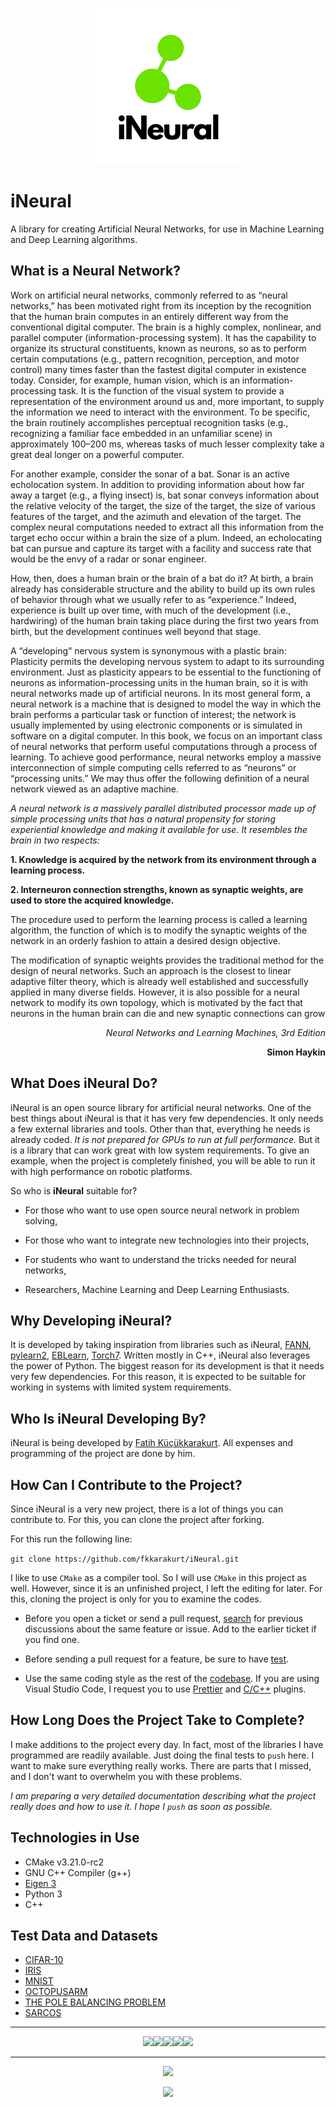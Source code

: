 <p align="center">
  <img width="250" src="https://raw.githubusercontent.com/fkkarakurt/iNeural/main/iNeural.png">
</p>

# iNeural

A library for creating Artificial Neural Networks, for use in Machine Learning and Deep Learning algorithms.

## What is a Neural Network?

Work on artificial neural networks, commonly referred to as “neural networks,” has been motivated right from its inception by the recognition that the human brain computes in an entirely different way from the conventional digital computer. The brain is a highly complex, nonlinear, and parallel computer (information-processing system). It has the capability to organize its structural constituents, known as neurons, so as to perform certain computations (e.g., pattern recognition, perception, and motor control) many times faster than the fastest digital computer in existence today. Consider, for example, human vision, which is an information-processing task. It is the function of the visual system to provide a representation of the environment around us and, more important, to supply the information we need to interact with the environment. To be specific, the brain routinely accomplishes perceptual recognition tasks (e.g., recognizing a familiar face embedded in an unfamiliar scene) in approximately 100–200 ms, whereas tasks of much lesser complexity take a great deal longer on a powerful computer.

For another example, consider the sonar of a bat. Sonar is an active echolocation system. In addition to providing information about how far away a target (e.g., a flying insect) is, bat sonar conveys information about the relative velocity of the target, the size of the target, the size of various features of the target, and the azimuth and elevation of the target. The complex neural computations needed to extract all this information from the target echo occur within a brain the size of a plum. Indeed, an echolocating bat can pursue and capture its target with a facility and success rate that would be the envy of a radar or sonar engineer.

How, then, does a human brain or the brain of a bat do it? At birth, a brain already has considerable structure and the ability to build up its own rules of behavior through what we usually refer to as “experience.” Indeed, experience is built up over time, with much of the development (i.e., hardwiring) of the human brain taking place during the first two years from birth, but the development continues well beyond that stage.

A “developing” nervous system is synonymous with a plastic brain: Plasticity permits the developing nervous system to adapt to its surrounding environment. Just as plasticity appears to be essential to the functioning of neurons as information-processing units in the human brain, so it is with neural networks made up of artificial neurons. In its most general form, a neural network is a machine that is designed to model the way in which the brain performs a particular task or function of interest; the network is usually implemented by using electronic components or is simulated in software on a digital computer. In this book, we focus on an important class of neural networks that perform useful computations through a process of learning. To achieve good performance, neural networks employ a massive interconnection of simple computing cells referred to as “neurons” or “processing units.” We may thus offer the following definition of a neural network viewed as an adaptive machine.

_A neural network is a massively parallel distributed processor made up of simple processing units that has a natural propensity for storing experiential knowledge and making it available for use. It resembles the brain in two respects:_

**1. Knowledge is acquired by the network from its environment through a learning process.**

**2. Interneuron connection strengths, known as synaptic weights, are used to store the acquired knowledge.**

The procedure used to perform the learning process is called a learning algorithm, the function of which is to modify the synaptic weights of the network in an orderly fashion to attain a desired design objective.

The modification of synaptic weights provides the traditional method for the design of neural networks. Such an approach is the closest to linear adaptive filter theory, which is already well established and successfully applied in many diverse fields. However, it is also possible for a neural network to modify its own topology, which is motivated by the fact that neurons in the human brain can die and new synaptic connections can grow

<p  align="right"><em>Neural Networks and Learning Machines, 3rd Edition</em></p>
<p align="right"><b>Simon Haykin</b></p>

## What Does iNeural Do?

iNeural is an open source library for artificial neural networks. One of the best things about iNeural is that it has very few dependencies. It only needs a few external libraries and tools. Other than that, everything he needs is already coded. _It is not prepared for GPUs to run at full performance._ But it is a library that can work great with low system requirements. To give an example, when the project is completely finished, you will be able to run it with high performance on robotic platforms.

So who is **iNeural** suitable for?

- For those who want to use open source neural network in problem solving,

- For those who want to integrate new technologies into their projects,

- For students who want to understand the tricks needed for neural networks,

- Researchers, Machine Learning and Deep Learning Enthusiasts.

## Why Developing iNeural?

It is developed by taking inspiration from libraries such as iNeural, [FANN](https://github.com/libfann/fann), [pylearn2](https://github.com/lisa-lab/pylearn2), [EBLearn](http://eblearn.sourceforge.net/), [Torch7](http://torch.ch/). Written mostly in C++, iNeural also leverages the power of Python. The biggest reason for its development is that it needs very few dependencies. For this reason, it is expected to be suitable for working in systems with limited system requirements.

## Who Is iNeural Developing By?

iNeural is being developed by [Fatih Küçükkarakurt](https://github.com/fkkarakurt). All expenses and programming of the project are done by him.

## How Can I Contribute to the Project?

Since iNeural is a very new project, there is a lot of things you can contribute to. For this, you can clone the project after forking.

For this run the following line:

`git clone https://github.com/fkkarakurt/iNeural.git`

I like to use `CMake` as a compiler tool. So I will use `CMake` in this project as well. However, since it is an unfinished project, I left the editing for later. For this, cloning the project is only for you to examine the codes.

- Before you open a ticket or send a pull request, [search](https://github.com/fkkarakurt/iNeural/issues) for previous discussions about the same feature or issue. Add to the earlier ticket if you find one.

- Before sending a pull request for a feature, be sure to have [test](https://github.com/fkkarakurt/iNeural/tree/master/test).

- Use the same coding style as the rest of the [codebase](https://github.com/fkkarakurt/iNeural/tree/master/src). If you are using Visual Studio Code, I request you to use [Prettier](https://prettier.io/) and [C/C++](https://code.visualstudio.com/docs/languages/cpp) plugins.

## How Long Does the Project Take to Complete?

I make additions to the project every day. In fact, most of the libraries I have programmed are readily available. Just doing the final tests to `push` here. I want to make sure everything really works. There are parts that I missed, and I don't want to overwhelm you with these problems.

_I am preparing a very detailed documentation describing what the project really does and how to use it. I hope I `push` as soon as possible._

## Technologies in Use

- CMake v3.21.0-rc2
- GNU C++ Compiler (g++)
- [Eigen 3](https://eigen.tuxfamily.org/)
- Python 3
- C++

## Test Data and Datasets

- [CIFAR-10](https://www.cs.toronto.edu/~kriz/cifar.html)
- [IRIS](https://archive.ics.uci.edu/ml/datasets/iris)
- [MNIST](http://yann.lecun.com/exdb/mnist/)
- [OCTOPUSARM](https://www.cs.mcgill.ca/~dprecup/workshops/ICML06/octopus.html)
- [THE POLE BALANCING PROBLEM](<https://researchbank.swinburne.edu.au/file/62a8df69-4a2c-407f-8040-5ac533fc2787/1/PDF%20(12%20pages).pdf>)
- [SARCOS](http://www.gaussianprocess.org/gpml/data/)

---

<p align="center">
<a href="https://linkedin.com/in/fkkarakurt" target="_blank"><img src="https://img.shields.io/badge/LinkedIn-0077B5?style=for-the-badge&logo=linkedin&logoColor=white"></img></a><a href="https://instagram.com/fkkarakurt" target="_blank"><img src="https://img.shields.io/badge/Instagram-E4405F?style=for-the-badge&logo=instagram&logoColor=white"></img></a><a href="https://twitter.com/fkkarakurt" target="_blank"><img src="https://img.shields.io/badge/Twitter-1DA1F2?style=for-the-badge&logo=twitter&logoColor=white"></img></a><a href="https://github.com/fkkarakurt" target="_blank"><img src="https://img.shields.io/badge/GitHub-100000?style=for-the-badge&logo=github&logoColor=white"></img></a><a href="https://www.hackerrank.com/fatihkkarakurt11" target="_blank"><img src="https://img.shields.io/badge/-Hackerrank-2EC866?style=for-the-badge&logo=HackerRank&logoColor=white"></img></a></p>

---

<p align="center"><img src="https://github-readme-stats.vercel.app/api?username=fkkarakurt"></img></p><p align="center"><img src="https://github-readme-stats.vercel.app/api/top-langs/?username=fkkarakurt"></img></p>
